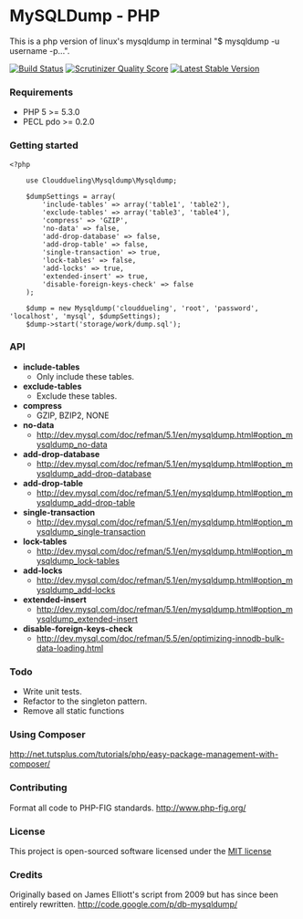 # MySQLDump - PHP

This is a php version of linux's mysqldump in terminal "$ mysqldump -u username -p...".

[![Build Status](https://travis-ci.org/clouddueling/mysqldump-php.png?branch=master)](https://travis-ci.org/clouddueling/mysqldump-php)
[![Scrutinizer Quality Score](https://scrutinizer-ci.com/g/clouddueling/mysqldump-php/badges/quality-score.png?s=d02891e196a3ca1298619032a538ce8ae8cafd2b)](https://scrutinizer-ci.com/g/clouddueling/mysqldump-php/)
[![Latest Stable Version](https://poser.pugx.org/clouddueling/mysqldump-php/v/stable.png)](https://packagist.org/packages/clouddueling/mysqldump-php)

### Requirements

- PHP 5 >= 5.3.0
- PECL pdo >= 0.2.0

### Getting started

    <?php

        use Clouddueling\Mysqldump\Mysqldump;

        $dumpSettings = array(
            'include-tables' => array('table1', 'table2'),
            'exclude-tables' => array('table3', 'table4'),
            'compress' => 'GZIP',
            'no-data' => false,
            'add-drop-database' => false,
            'add-drop-table' => false,
            'single-transaction' => true,
            'lock-tables' => false,
            'add-locks' => true,
            'extended-insert' => true,
            'disable-foreign-keys-check' => false
        );

        $dump = new Mysqldump('clouddueling', 'root', 'password', 'localhost', 'mysql', $dumpSettings);
        $dump->start('storage/work/dump.sql');

### API

- **include-tables**
  - Only include these tables.
- **exclude-tables**
  - Exclude these tables.
- **compress**
  - GZIP, BZIP2, NONE
- **no-data**
  - http://dev.mysql.com/doc/refman/5.1/en/mysqldump.html#option_mysqldump_no-data
- **add-drop-database**
  - http://dev.mysql.com/doc/refman/5.1/en/mysqldump.html#option_mysqldump_add-drop-database
- **add-drop-table**
  - http://dev.mysql.com/doc/refman/5.1/en/mysqldump.html#option_mysqldump_add-drop-table
- **single-transaction**
  - http://dev.mysql.com/doc/refman/5.1/en/mysqldump.html#option_mysqldump_single-transaction
- **lock-tables**
  - http://dev.mysql.com/doc/refman/5.1/en/mysqldump.html#option_mysqldump_lock-tables
- **add-locks**
  - http://dev.mysql.com/doc/refman/5.1/en/mysqldump.html#option_mysqldump_add-locks
- **extended-insert**
  - http://dev.mysql.com/doc/refman/5.1/en/mysqldump.html#option_mysqldump_extended-insert
- **disable-foreign-keys-check**
  - http://dev.mysql.com/doc/refman/5.5/en/optimizing-innodb-bulk-data-loading.html

### Todo

- Write unit tests.
- Refactor to the singleton pattern.
- Remove all static functions

### Using Composer

http://net.tutsplus.com/tutorials/php/easy-package-management-with-composer/

### Contributing

Format all code to PHP-FIG standards.
http://www.php-fig.org/

### License

This project is open-sourced software licensed under the [MIT license](http://opensource.org/licenses/MIT)

### Credits

Originally based on James Elliott's script from 2009 but has since been entirely rewritten.
http://code.google.com/p/db-mysqldump/

